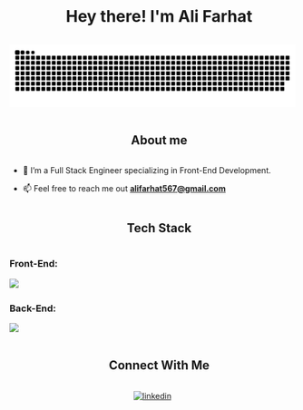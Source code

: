 <!--h1 without bottom border-->
<div id="user-content-toc">
<ul align="center">
<summary><h1 style="display: inline-block">Hey there! I'm Ali Farhat</h1></summary>
</ul>
</div>

 

<!--- snake -->
<div align="center">
<img  src="https://github.com/1999AZZAR/1999AZZAR/blob/main/resources/img/grid-snake.svg"
       alt="snake" /></a>
</div>

 

<!--h2 without bottom border-->
<div id="user-content-toc">
<ul align="center">
<summary><h2 style="display: inline-block">About me</h2></summary>
</ul>
</div>

 


<!--Intro start-->
- 🔭 I’m a Full Stack Engineer specializing in Front-End Development.

<!-- - ☁️ **AWS Certified Developer Associate**  -->

 

- 📫 Feel free to reach me out **alifarhat567@gmail.com**
<!--Intro end-->

 

 

<!--h1 without bottom border-->
<div id="user-content-toc">
<ul align="center">
<summary><h2 style="display: inline-block">Tech Stack</h2></summary>
</ul>
</div>
<!--tech stack icons-->
<div>
<h3>Front-End:</h3>
<a href="https://skillicons.dev">
<img src="https://skillicons.dev/icons?i=angular,react,css,scss,html,bootstrap,materialui" />
</a>
</div>

 

<div>
<h3>Back-End:</h3>
<a href="https://skillicons.dev">
<img src="https://skillicons.dev/icons?i=nodejs,javascript" />
</a>
</div>

 


<!-- Connect with me -->
<!--h2 without bottom border-->
<div id="user-content-toc">
<ul align="center">
<summary><h2 style="display: inline-block">Connect With Me</h2></summary>
</ul>
<!--icons and links-->
<p align="center">
<a href="https://www.linkedin.com/in/alifarhat23/" target="blank"><img align="center" src="https://user-images.githubusercontent.com/88904952/234979284-68c11d7f-1acc-4f0c-ac78-044e1037d7b0.png" alt="linkedin" height="50" width="50" /></a>
</p>
</div>
